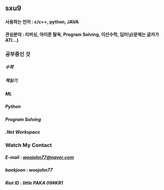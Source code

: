 ## sxu9

#### 사용하는 언어 : c/c++, python, JAVA

#### 관심분야 : 리버싱, 아이폰 탈옥, Program Solving, 이산수학, 딥러닝(문제는 글카가 ATI...)

### 공부중인 것

##### 수학

##### 책읽기

##### ML

##### Python

##### Program Solving

##### .Net Workspace

### Watch My Contact

##### E-mail : woojohn77@naver.com

##### baekjoon : woojohn77

##### Riot ID : little PAKA 09#KR1
